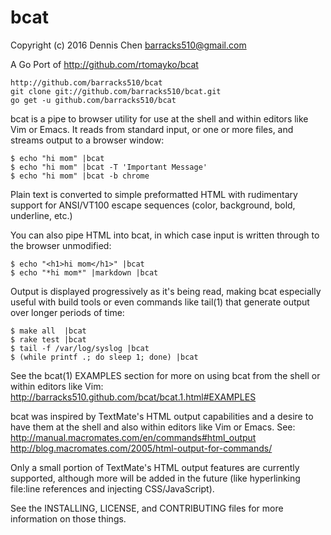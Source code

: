 bcat
====

Copyright (c) 2016 Dennis Chen <barracks510@gmail.com>

A Go Port of http://github.com/rtomayko/bcat

    http://github.com/barracks510/bcat
    git clone git://github.com/barracks510/bcat.git
    go get -u github.com/barracks510/bcat

bcat is a pipe to browser utility for use at the shell and within editors like
Vim or Emacs. It reads from standard input, or one or more files, and streams
output to a browser window:

    $ echo "hi mom" |bcat
    $ echo "hi mom" |bcat -T 'Important Message'
    $ echo "hi mom" |bcat -b chrome

Plain text is converted to simple preformatted HTML with rudimentary support for
ANSI/VT100 escape sequences (color, background, bold, underline, etc.)

You can also pipe HTML into bcat, in which case input is written through to the
browser unmodified:

    $ echo "<h1>hi mom</h1>" |bcat
    $ echo "*hi mom*" |markdown |bcat

Output is displayed progressively as it's being read, making bcat especially
useful with build tools or even commands like tail(1) that generate output over
longer periods of time:

    $ make all  |bcat
    $ rake test |bcat
    $ tail -f /var/log/syslog |bcat
    $ (while printf .; do sleep 1; done) |bcat

See the bcat(1) EXAMPLES section for more on using bcat from the shell or within
editors like Vim:
  <http://barracks510.github.com/bcat/bcat.1.html#EXAMPLES>

bcat was inspired by TextMate's HTML output capabilities and a desire to have
them at the shell and also within editors like Vim or Emacs. See:
  <http://manual.macromates.com/en/commands#html_output>
  <http://blog.macromates.com/2005/html-output-for-commands/>

Only a small portion of TextMate's HTML output features are currently supported,
although more will be added in the future (like hyperlinking file:line
references and injecting CSS/JavaScript).

See the INSTALLING, LICENSE, and CONTRIBUTING files for more information on
those things.
